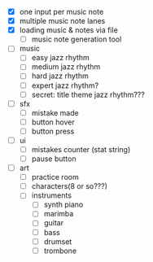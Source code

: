 - [x] one input per music note
- [x] multiple music note lanes
- [x] loading music & notes via file
    - [ ] music note generation tool
- [ ] music
    - [ ] easy jazz rhythm
    - [ ] medium jazz rhythm
    - [ ] hard jazz rhythm
    - [ ] expert jazz rhythm?
    - [ ] secret: title theme jazz rhythm???
- [ ] sfx
    - [ ] mistake made
    - [ ] button hover
    - [ ] button press
- [ ] ui
    - [ ] mistakes counter (stat string)
    - [ ] pause button

- [ ] art
    - [ ] practice room
    - [ ] characters(8 or so???)
    - [ ] instruments
        - [ ] synth piano
        - [ ] marimba
        - [ ] guitar
        - [ ] bass
        - [ ] drumset
        - [ ] trombone